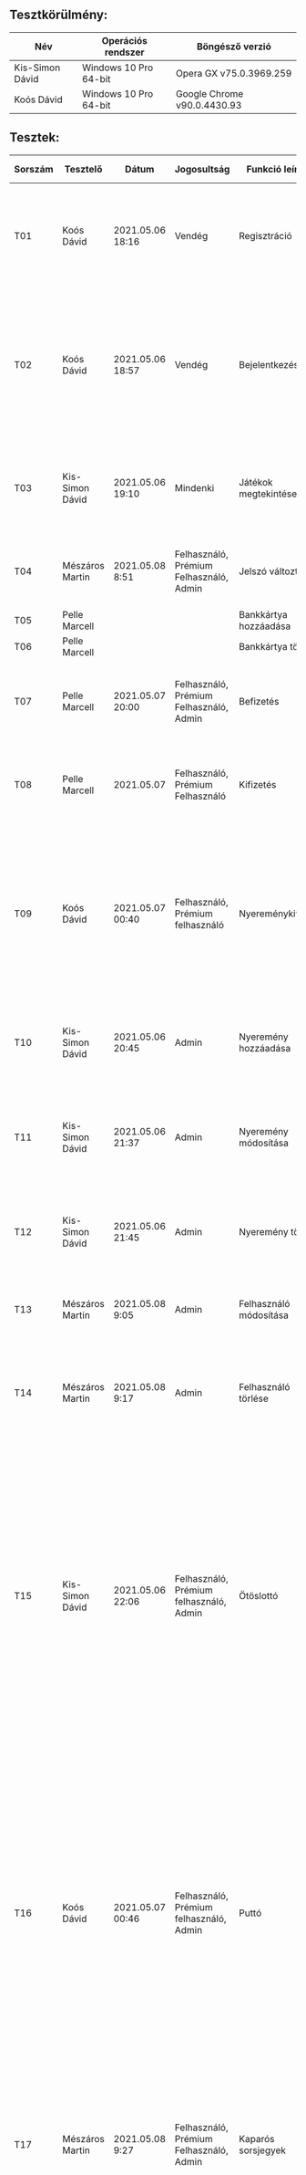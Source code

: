 ## Tesztkörülmény:

| Név | Operációs rendszer | Böngésző verzió
|-----|--------------------|----------------
| Kis-Simon Dávid | Windows 10 Pro 64-bit | Opera GX v75.0.3969.259
| Koós Dávid | Windows 10 Pro 64-bit | Google Chrome v90.0.4430.93


## Tesztek:

|  Sorszám | Tesztelő | Dátum | Jogosultság | Funkció leírása | Vizsgálat részletes leírása | Elvárt eredmény | Eredmény  
|----------|----------|-------|-------------|-----------------|-----------------------------|-----------------|---------
| T01 | Koós Dávid | 2021.05.06 18:16 | Vendég | Regisztráció | A regisztrációs formba felveszem az adatokat, majd az adatbázisban ellenőrzöm, hogy bekerültek-e az adatok | Megjelennek az adatbázisban a formban megadott adatok | Minden megadott adat bekerül az adatbázisba, automatikusan generált azonosítókkal és titkosított jelszóval.
| T02 | Koós Dávid | 2021.05.06 18:57 | Vendég | Bejelentkezés | A bejelentkező formba felveszem az adatokat, megpróbálok bejelentkezni, amennyiben sikerült ellenőrzöm az adatbázisban, hogy valóban létezik ilyen felhasználó | Csak olyan adatokkal tudunk belépni, amik benne vannak az adatbázisban | Csak akkor sikeres a belépés, ha az adatbázis tartalmazza a megadott adatokat.
| T03 | Kis-Simon Dávid | 2021.05.06 19:10 | Mindenki | Játékok megtekintése | Navbar-on lévő játékok megtekintése | Mindenki számára megjelennek, de a vendég a rákattintásnál csak a játékszabályokat látja. | A vendég is megtekintheti a játékokat, de csak a szabályokat látja, mindenki más játszani is tud.
| T04 | Mészáros Martin | 2021.05.08 8:51 | Felhasználó, Prémium Felhasználó, Admin | Jelszó változtatás | Jelszót változtok | Új jelszó megadása esetén frissíti az adatbázist, és már csak azzal a jelszóval lehet bejelentkezni | A jelszó módosult.
| T05 | Pelle Marcell | | | Bankkártya hozzáadása | | |
| T06 | Pelle Marcell | | | Bankkártya törlése | | |
| T07 | Pelle Marcell |2021.05.07 20:00 | Felhasználó, Prémium Felhasználó, Admin| Befizetés | A hozzáadott bankkártya segítégével megnézem, hogy sikeresen a számlára került az összeg | A számlán rajta van az összeg,adatbázisban megjelenik| Sikeres
| T08 | Pelle Marcell |2021.05.07 | Felhasználó, Prémium Felhasználó | Kifizetés | Egyenleg ellenőrzés és kártya ellenőrés után a felhasználó kitudja venni a kívánt összeget | Az összeg levonásra kerül a számláról ,illetve az adatbázisból | Sikeres
| T09 | Koós Dávid | 2021.05.07 00:40 | Felhasználó, Prémium felhasználó | Nyereménykiváltás | Megpróbálok kiváltani egy adott nyereményt, illetve egy x-coin ládát | A nyeremény/láda ára levonásra kerül, láda esetén a nyeremény jóváírásra kerül, ha van elég mennyiségű x-coinja a felhasználónak | Nyeremény esetén a megadott ár levonásra kerül, de csak ha van elég x-coinja a felhasználónak. A láda esetén a megadott ár levonásra kerül, majd a leírt százalékok alapján jóváírásra kerül a nyeremény.
| T10 | Kis-Simon Dávid | 2021.05.06 20:45 | Admin | Nyeremény hozzáadása | A formon megadott adatokkal hozzáadok egy elemet a nyereményekhez. | A formon megadott adatokkal megjelenik egy rekord az adatbázisban, és a nyeremények kilistázásánál is megjelenik. | A megfelelő adatokkal megjelennek az adatbázisban, és a kilistázott elemek között is.
| T11 | Kis-Simon Dávid | 2021.05.06 21:37 | Admin | Nyeremény módosítása | Egy adott nyeremény adatait változtatom. | A nyeremény adatai megváltoznak az adatbázisban és a kilistázott elemek között is a kívánt értékekre. | A módosított nyeremény adatai megváltoztak az adatbázisban és a listázott elemek között is.
| T12 | Kis-Simon Dávid | 2021.05.06 21:45 | Admin | Nyeremény törlése | Egy adott nyereményt törlök. | A kiválaszott nyeremény eltűnik az adatbázisból és a kilistázott elemek közül is. | A megfelelő elem törlődött mind az adatbázisből mind a kilistázott elemek közül.
| T13 | Mészáros Martin | 2021.05.08 9:05 | Admin | Felhasználó módosítása | Adminként tudom változtatni, a saját, illetve más felhasználók egyenlegét és x-coin-ját | Helyes adatokat megadva az adatbázis frissül, és az adott felhasználó már az új egyenlegét látja | A változtatás sikeres
| T14 | Mészáros Martin | 2021.05.08 9:17 | Admin | Felhasználó törlése | Adminként kitudok törölni egy felhasználót az adatbázisból, ezáltal az adott profilról nem lehet bejelentkezni. | Az x-re kattintva törlésre kerül az adott felhasználó az adatbázisból. | A felhasználó adatai törlésre kerültek az adatbázisból.
| T15 | Kis-Simon Dávid | 2021.05.06 22:06 | Felhasználó, Prémium felhasználó, Admin | Ötöslottó | Ötöslottót vásárolok, megtekintem a vásárolt számokat, illetve kihúzom a nyerőszámokat. | Ha az akutális egyenleg kisebb mint 5€, akkor a lottó vásárlás gomb nem jelenik meg. Csak 5 szám kiválasztásával lehet lottószelvényt vásárolni. A lottó vásárlásánál 5€-t levon az egyenlegből. A megvásárolt számokat meg lehet tekinteni, de az admin az összes megvásárolt szelvényt látja. A nyerőszámok kihúzása kiosztja a nyereményeket a nyerteseknek és törli az összes megvásárolt szelvényt, ez a funkció csak adminok számára elérhető. | Minden az elvárt eredményben leírtak alapján működik.
| T16 | Koós Dávid | 2021.05.07 00:46 | Felhasználó, Prémium felhasználó, Admin | Puttó | Bejelölöm a számokat, megadok egy tétet, majd fogadok a puttón. | Csak akkor enged játszani, ha a szabályokat, tét korlátot betartotta a felhasználó | Minden felhasználó a helyes tét korlátokat kapja meg, csak a szabályok betartásával lehet megjátszani a puttó szelvényt. Amennyiben nincs elegendő egyenlege a felhasználónak nem küldheti játékba szelvényét, ellenkező esetben az egyenlegből a megfelelő összeg kerül levonásra. A játék a megadott nyereménytábla alapján írja jóvá a nyereményt.
| T17 | Mészáros Martin | 2021.05.08 9:27 | Felhasználó, Prémium Felhasználó, Admin | Kaparós sorsjegyek | Sorsjegyet lehet venni, amit lekaparva nyer vagy veszít az illető, oldal frissítése esetén a sorsjegy nem változik, ha nincs elég pénze a felhasználónak akkor nem tud játszani. | Az adatok ne módosuljanak frissítésnél, ne lehessen játszani , ha nincs elég pénze a felhasználónak, nyerés esetén a felhasználó megkapja a nyeremény összegét. | A sorsjegy nem módosult frissítésnél, ha kevés pénze van a felhasználónak akkor nem tud játszani, nyerő sorsjegynél a nyereménít megkapta.
| T18 | Koós Dávid | 2021.05.07 01:16 | Felhasználó, Prémium felhasználó, Admin | Dobókocka | Választok egy fogadási típust és egy valós tétet majd fogadok | Csak akkor enged játszani, ha a szabályokat, tét korlátot betartotta a felhasználó | Minden felhasználó a helyes tét korlátokat kapja meg, csak a szabályok betartásával lehet fogadni. Amennyiben nincs elegendő egyenlege a felhasználónak nem fogadhat, ellenkező esetben az egyenlegből a megfelelő összeg kerül levonásra. A játék a megadott nyereménytábla alapján írja jóvá a nyereményt.  |
| T19 | Pelle Marcell | | | Szerencsekerék | | |
| T20 | Mészáros Martin | 2021.05.08 9:46 | Felhasználó, Prémium Felhasználó, Admin | Kijelentkezés | Kijelentkezés gombra kattintva, a felhasználó kilép a saját profiljából. | A session megszűnik, a felhasználó már csak vendégként fér hozzá az oldalhoz. | Sikeres kijelentkezés, a felhasználó már nem fér hozzá a profiljához.


## Hibakezelés:

| Teszt sorszáma | Tesztelő | Dátum | Tesztelt input | Hibakezelés | Tesztelt adatok | Elfogadott adatok | Elutasított adatok
|----------------|----------|-------|----------------|-------------|-----------------|-------------------|-------------------
| T01 | Koós Dávid | 2021.05.06 18:36 | Felhasználónév | Legalább 5 karakter, nem tartalmazhat szóközt | u ser, user, user1 | user1 | user, u ser
| T01 | Koós Dávid | 2021.05.06 18:45 | E-mail | Helyes formátum | email, email@email, email.com, email@email., @email.com, email@email.com | email@email.com | email, email@email, email.com, email@email., @email.com
| T01 | Koós Dávid | 2021.05.06 18:49 | Életkor | 18-100 közötti szám | húsz, 17, 18, 100, 101 | 18,100 | húsz, 17, 101
| T01 | Koós Dávid | 2021.05.06 18:52 | Jelszó | Legalább 5 karakter, nem tartalmazhat szóközt | 12345, jel szo, jelszo | jelszo | 12345, jel szo
| T10, T11 | Kis-Simon Dávid | 2021.05.06 21:09 | Nyeremény neve | 2 és 30 karakter hossz között kell lennie, nem lehet benne kettő szókoz egymás mellett | a, as, asd, nyere meny, nyere  meny(2 szóköz), 012345678901234567890123456789, 0123456789012345678901234567890 | as, asd, nyere meny, 012345678901234567890123456789 | a, nyere  meny(2 szóköz), 0123456789012345678901234567890
| T10, T11 | Kis-Simon Dávid | 2021.05.06 21:24 | Nyeremény ára | 0-nál nagyobb számnak kell lennie | asd, -10, 0, 3 10, 20 | 20 | asd, -10, 0, 3 10
| T16 | Koós Dávid | 2021.05.07 00:56 | 'A' mező | 8 szám van kijelölve | 0-,7-,8-,9 szám van kijelölve | 8 szám van kijelölve | 0-,7-,9 szám van kijelölve
| T16 | Koós Dávid | 2021.05.07 01:03 | 'B' mező | 1 szám van kijelölve | 0-,1 szám van kijelölve | 1 szám van kijelölve | 0 szám van kijelölve
| T16 | Koós Dávid | 2021.05.07 01:06 | Tét (alap felhasználó, 5€ egyenleg) | 1-10 közötti egész szám, egyenleget nem haladhatja meg | 0,1,3,5,6,10,11,5.5 | 1,3,5 | 0,6,10,11,5.5
| T16 | Koós Dávid | 2021.05.07 01:12 | Tét (alap felhasználó, 15€ egyenleg) | 1-10 közötti egész szám, egyenleget nem haladhatja meg | 0,1,3,5,6,10,11,5.5 | 1,3,5,10 | 0,6,11,5.5
| T16 | Koós Dávid | 2021.05.07 01:14 | Tét (prémium felhasználó) | 1-1000 közötti egész szám, egyenleget nem haladhatja meg | 0,1,500,1000,1001 | 1,500,1000 | 0,1001
| T18 | Koós Dávid | 2021.05.07 01:22 | Fogadási típus | 1 kiválasztott típus | 0-,1 kiválasztott típus | 1 kiválasztott típus | 0 kiválasztott típus
| T18 | Koós Dávid | 2021.05.07 01:24 | Pontos összeg | 2-12 közti egész szám | 1,2,6,12,13,5.5 | 2,6,12 | 1,13,5.5
| T18 | Koós Dávid | 2021.05.07 01:26 | Tét (alap felhasználó, 0.5€ egyenleg) | 0.01-1 közötti szám, egyenleget nem haladhatja meg | 0,0.01,0.5,0.51,1,11 | 0.01,0.5 | 0,0.51,1,11
| T18 | Koós Dávid | 2021.05.07 01:28 | Tét (alap felhasználó, 1.5€ egyenleg) | 0.01-1 közötti szám, egyenleget nem haladhatja meg | 0,0.01,0.5,1,1.01 | 0.01,0.5,1 | 0,1.01
| T18 | Koós Dávid | 2021.05.07 01:31 | Tét (prémium felhasználó) | 0.01-10000 közötti szám, egyenleget nem haladhatja meg | 0,0.01,32,55.55,10000,10001 | 0.01,32,55.55,10000 | 0,10001
| T04 | Mészáros Martin | 2021.05.08 8:57 | Jelszó | Legalább 5 karakter, nem tartalmazhat szóközt | asdas, asd as, asdasd | asdasd | asdas, asd as
| T13 | Mészáros Martin | 2021.05.08 9:12 | Egyenleg | Csak szám lehet, nem lehet negatív szám | asd, -1, 0 , 100 | 0, 100 | asd, -1
| T13 | Mészáros Martin | 2021.05.08 9:14 | X-coin | Csak szám lehet, nem lehet negatív szám | asd, -1, 0 , 100 | 0, 100 | asd, -1


